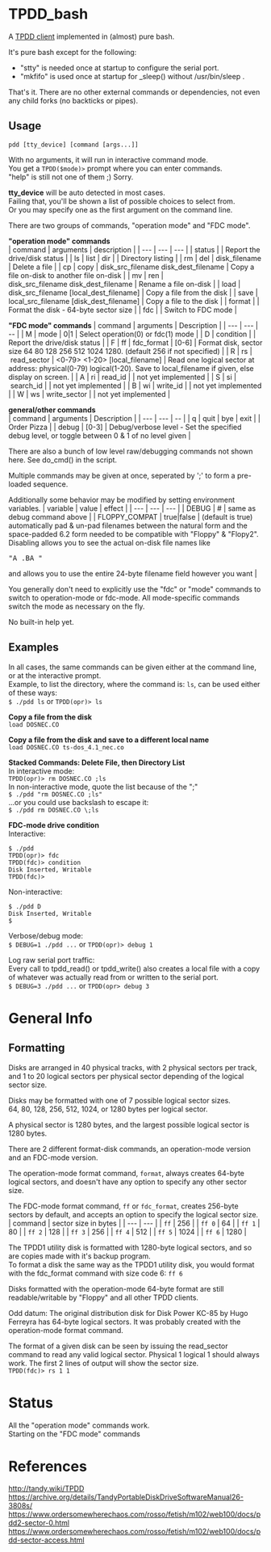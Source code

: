 # TPDD_bash

A [TPDD client](http://tandy.wiki/TPDD_client) implemented in (almost) pure bash.

It's pure bash except for the following:  
* "stty" is needed once at startup to configure the serial port.  
* "mkfifo" is used once at startup for _sleep() without /usr/bin/sleep .  

That's it. There are no other external commands or dependencies, not even any child forks (no backticks or pipes).

## Usage
```pdd [tty_device] [command [args...]]```

With no arguments, it will run in interactive command mode.  
You get a ```TPDD($mode)>``` prompt where you can enter commands.  
"help" is still not one of them ;) Sorry.

**tty_device** will be auto detected in most cases.  
Failing that, you'll be shown a list of possible choices to select from.  
Or you may specify one as the first argument on the command line.  

There are two groups of commands, "operation mode" and "FDC mode".  

**"operation mode" commands**  
| command | arguments | description |
| --- | --- | --- |
| status | | Report the drive/disk status |
| ls&#160;\|&#160;list&#160;\|&#160;dir | | Directory listing |
| rm&#160;\|&#160;del | disk_filename | Delete a file |
| cp&#160;\|&#160;copy | disk_src_filename&#160;disk_dest_filename | Copy a file on-disk to another file on-disk |
| mv&#160;\|&#160;ren | disk_src_filename&#160;disk_dest_filename | Rename a file on-disk |
| load | disk_src_filename&#160;\[local_dest_filename\] | Copy a file from the disk |
| save | local_src_filename&#160;\[disk_dest_filename\] | Copy a file to the disk |
| format | | Format the disk - 64-byte sector size |
| fdc | | Switch to FDC mode |

**"FDC mode" commands**
| command | arguments | Description |
| --- | --- | -- |
| M&#160;\|&#160;mode | 0\|1 | Select operation(0) or fdc(1) mode |
| D&#160;\|&#160;condition | | Report the drive/disk status |
| F&#160;\|&#160;ff&#160;\|&#160;fdc_format | \[0-6\] | Format disk, sector size 64 80 128 256 512 1024 1280. (default 256 if not specified) |
| R&#160;\|&#160;rs&#160;\|&#160;read_sector | \<0-79\>&#160;\<1-20\>&#160;[local_filename] | Read one logical sector at address: physical(0-79) logical(1-20). Save to local_filename if given, else display on screen. |
| A&#160;\|&#160;ri&#160;\|&#160;read_id | | not yet implemented |
| S&#160;\|&#160;si&#160;\|&#160;search_id | | not yet implemented |
| B&#160;\|&#160;wi&#160;\|&#160;write_id | | not yet implemented |
| W&#160;\|&#160;ws&#160;\|&#160;write_sector | | not yet implemented |

**general/other commands**  
| command | arguments | Description |
| --- | --- | -- |
| q&#160;\|&#160;quit \| bye \| exit | | Order Pizza |
| debug | \[0-3\] | Debug/verbose level - Set the specified debug level, or toggle between 0 & 1 of no level given |

There are also a bunch of low level raw/debugging commands not shown here. See do_cmd() in the script.

Multiple commands may be given at once, seperated by ';' to form a pre-loaded sequence.  

Additionally some behavior may be modified by setting environment variables.
| variable | value | effect |
| --- | --- | --- |
| DEBUG | # | same as debug command above |
| FLOPPY_COMPAT | true\|false | (default is true) automatically pad & un-pad filenames between the natural form and the space-padded 6.2 form needed to be compatible with "Floppy" & "Flopy2". Disabling allows you to see the actual on-disk file names like <pre>"A     .BA               "</pre> and allows you to use the entire 24-byte filename field however you want |

You generally don't need to explicitly use the "fdc" or "mode" commands to switch to operation-mode or fdc-mode. All mode-specific commands switch the mode as necessary on the fly.

No built-in help yet.

## Examples
In all cases, the same commands can be given either at the command line, or at the interactive prompt.  
Example, to list the directory, where the command is: ```ls```, can be used either of these ways:  
```$ ./pdd ls``` or ```TPDD(opr)> ls```

**Copy a file from the disk**  
```load DOSNEC.CO```  

**Copy a file from the disk and save to a different local name**  
```load DOSNEC.CO ts-dos_4.1_nec.co```

**Stacked Commands: Delete File, then Directory List**  
In interactive mode:  
```TPDD(opr)> rm DOSNEC.CO ;ls```  
In non-interactive mode, quote the list because of the ";"  
```$ ./pdd "rm DOSNEC.CO ;ls"```  
...or you could use backslash to escape it:  
```$ ./pdd rm DOSNEC.CO \;ls```

**FDC-mode drive condition**  
Interactive:  
```
$ ./pdd
TPDD(opr)> fdc
TPDD(fdc)> condition
Disk Inserted, Writable
TPDD(fdc)>
```
Non-interactive:  
```
$ ./pdd D
Disk Inserted, Writable
$ 
```
Verbose/debug mode:  
```$ DEBUG=1 ./pdd ...``` or ```TPDD(opr)> debug 1```  

Log raw serial port traffic:  
Every call to tpdd_read() or tpdd_write() also creates a local file with a copy of whatever was actually read from or written to the serial port.  
```$ DEBUG=3 ./pdd ...``` or ```TPDD(opr> debug 3```

# General Info

## Formatting
Disks are arranged in 40 physical tracks, with 2 physical sectors per track, and 1 to 20 logical sectors per physical sector depending of the logical sector size.  

Disks may be formatted with one of 7 possible logical sector sizes.  
64, 80, 128, 256, 512, 1024, or 1280 bytes per logical sector.

A physical sector is 1280 bytes, and the largest possible logical sector is 1280 bytes.

There are 2 different format-disk commands, an operation-mode version and an FDC-mode version.

The operation-mode format command, ```format```, always creates 64-byte logical sectors, and doesn't have any option to specify any other sector size.

The FDC-mode format command, ```ff``` or ```fdc_format```, creates 256-byte sectors by default, and accepts an option to specify the logical sector size.  
| command | sector size in bytes |
| --- | --- |
| ```ff``` | 256 |
| ```ff 0``` | 64 |
| ```ff 1``` | 80 |
| ```ff 2``` | 128 |
| ```ff 3``` | 256 |
| ```ff 4``` | 512 |
| ```ff 5``` | 1024 |
| ```ff 6``` | 1280 |

The TPDD1 utility disk is formatted with 1280-byte logical sectors, and so are copies made with it's backup program.  
To format a disk the same way as the TPDD1 utility disk, you would format with the fdc_format command with size code 6: ```ff 6```

Disks formatted with the operation-mode 64-byte format are still readable/writable by "Floppy" and all other TPDD clients.

Odd datum: The original distribution disk for Disk Power KC-85 by Hugo Ferreyra has 64-byte logical sectors. It was probably created with the operation-mode format command.

The format of a given disk can be seen by issuing the read_sector command to read any valid logical sector. Physical 1 logical 1 should always work. The first 2 lines of output will show the sector size.  
```TPDD(fdc)> rs 1 1```

# Status
All the "operation mode" commands work.  
Starting on the "FDC mode" commands  

# References
http://tandy.wiki/TPDD  
https://archive.org/details/TandyPortableDiskDriveSoftwareManual26-3808s/  
https://www.ordersomewherechaos.com/rosso/fetish/m102/web100/docs/pdd2-sector-0.html  
https://www.ordersomewherechaos.com/rosso/fetish/m102/web100/docs/pdd-sector-access.html
